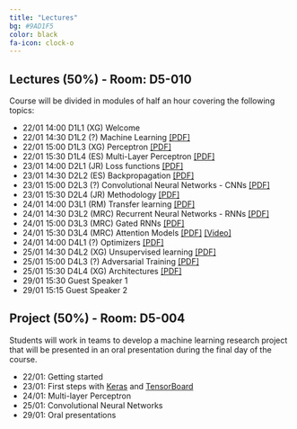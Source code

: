 ```yaml
---
title: "Lectures"
bg: #9AD1F5
color: black
fa-icon: clock-o
---
```


## Lectures (50%) - Room: D5-010 

Course will be divided in modules of half an hour covering the following topics:

* 22/01 14:00 D1L1 (XG) Welcome  
* 22/01 14:30 D1L2 (?) Machine Learning [[PDF]][d1l2-slides]
* 22/01 15:00 D1L3 (XG) Perceptron [[PDF]][d1l3-slides]
* 22/01 15:30 D1L4 (ES) Multi-Layer Perceptron [[PDF]][d1l4-slides]
* 23/01 14:00 D2L1 (JR) Loss functions [[PDF]][d2l3-slides]
* 23/01 14:30 D2L2 (ES) Backpropagation [[PDF]][d2l1-slides]
* 23/01 15:00 D2L3 (?) Convolutional Neural Networks - CNNs [[PDF]][d3l1-slides]
* 23/01 15:30 D2L4 (JR) Methodology [[PDF]][d2l4-slides]
* 24/01 14:00 D3L1 (RM) Transfer learning [[PDF]][d3l2-slides]
* 24/01 14:30 D3L2 (MRC) Recurrent Neural Networks - RNNs [[PDF]][d3l3-slides]
* 24/01 15:00 D3L3 (MRC) Gated RNNs [[PDF]][d3l4-slides]
* 24/01 15:30 D3L4 (MRC) Attention Models [[PDF]][d4l1-slides] [[Video]][d4l1-video]
* 24/01 14:00 D4L1 (?) Optimizers [[PDF]][d2l2-slides]
* 25/01 14:30 D4L2 (XG) Unsupervised learning [[PDF]][d4l2-slides]
* 25/01 15:00 D4L3 (?) Adversarial Training [[PDF]][d4l3-slides]
* 25/01 15:30 D4L4 (XG) Architectures [[PDF]][d4l4-slides]
* 29/01 15:30 Guest Speaker 1
* 29/01 15:15 Guest Speaker 2

[d1l2-slides]: https://github.com/telecombcn-dl/2018-idl/raw/master/slides/D1L2-MachineLearning.pdf
[d1l3-slides]: https://github.com/telecombcn-dl/2018-idl/raw/master/slides/D1L3_Perceptron.pdf
[d1l4-slides]: https://github.com/telecombcn-dl/2018-idl/raw/master/slides/D1L4_Multilayer_Perceptron.pdf
[d2l1-slides]: https://github.com/telecombcn-dl/2018-idl/raw/master/slides/D2L1_Backpropagation.pdf
[d2l2-slides]: https://github.com/telecombcn-dl/2018-idl/raw/master/slides/D2L2_Optimization.pdf
[d2l3-slides]: https://github.com/telecombcn-dl/2018-idl/raw/master/slides/D2L3_LossFunctions.pdf
[d2l4-slides]: https://github.com/telecombcn-dl/2018-idl/raw/master/slides/D2L4_Methodology.pdf
[d3l1-slides]: https://github.com/telecombcn-dl/2018-idl/raw/master/slides/D3L1_CNN.pdf
[d3l2-slides]: https://github.com/telecombcn-dl/2018-idl/raw/master/slides/D3L2_TransferLearning.pdf
[d3l3-slides]: https://github.com/telecombcn-dl/2018-idl/raw/master/slides/D3L3_RecurrentNeuralNetworks.pdf
[d3l4-slides]: https://github.com/telecombcn-dl/2018-idl/raw/master/slides/D3L4_GatedUnits.pdf
[d4l1-slides]: https://github.com/telecombcn-dl/2018-idl/raw/master/slides/D4L1_Attention.pdf
[d4l1-thumb]: https://i9.ytimg.com/vi/9oMVVx98Hk4/default.jpg?v=5a9ac30e&sqp=CPyF69QF&rs=AOn4CLBfHqKkHO9qiFrnoGl4Q2ig-lKBOw
[d4l1-video]: https://youtu.be/9oMVVx98Hk4
[d4l2-slides]: https://github.com/telecombcn-dl/2018-idl/raw/master/slides/D4L2_TransferLearning.pdf
[d4l3-slides]: https://github.com/telecombcn-dl/2018-idl/raw/master/slides/D4L3_GAN.pdf
[d4l4-slides]: https://github.com/telecombcn-dl/2018-idl/raw/master/slides/D4L4_TheNeuralNetworkZoo.pdf
[d5l1-slides]: https://github.com/telecombcn-dl/2018-idl/raw/master/slides/D5L1_CompressionRankings.pdf
[d5l2-slides]: https://github.com/telecombcn-dl/2018-idl/raw/master/slides/D5L2_UnintuitiveDNN.pdf

[JoostVanDeWeijer]: http://www.cvc.uab.es/LAMP/joost/
[JoanSerra]: http://joanserra.weebly.com/
[RSVP]: https://www.eventbrite.com/e/upc-telecombcn-deep-learning-winter-school-guest-lectures-tickets-42478656806


## Project (50%) - Room: D5-004

Students will work in teams to develop a machine learning research project that will be presented in an oral presentation during the final day of the course. 

* 22/01: Getting started 
* 23/01: First steps with [Keras](https://keras.io/) and [TensorBoard](https://www.tensorflow.org/get_started/summaries_and_tensorboard)
* 24/01: Multi-layer Perceptron
* 25/01: Convolutional Neural Networks
* 29/01: Oral presentations
